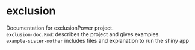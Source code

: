 # exclusion
Documentation for exclusionPower project.  
`exclusion-doc.Rmd`: describes the project and gives examples.  
`example-sister-mother` includes files and explanation to run the shiny app
